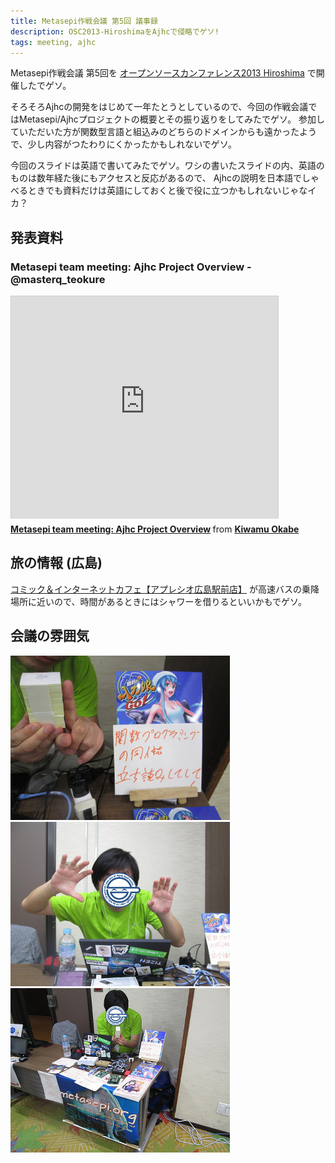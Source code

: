 ```yaml
---
title: Metasepi作戦会議 第5回 議事録
description: OSC2013-HiroshimaをAjhcで侵略でゲソ!
tags: meeting, ajhc
---
```


Metasepi作戦会議 第5回を
[オープンソースカンファレンス2013 Hiroshima](http://www.ospn.jp/osc2013-hiroshima/)
で開催したでゲソ。

そろそろAjhcの開発をはじめて一年たとうとしているので、今回の作戦会議ではMetasepi/Ajhcプロジェクトの概要とその振り返りをしてみたでゲソ。
参加していただいた方が関数型言語と組込みのどちらのドメインからも遠かったようで、少し内容がつたわりにくかったかもしれないでゲソ。

今回のスライドは英語で書いてみたでゲソ。ワシの書いたスライドの内、英語のものは数年経た後にもアクセスと反応があるので、
Ajhcの説明を日本語でしゃべるときでも資料だけは英語にしておくと後で役に立つかもしれないじゃなイカ？

## 発表資料

### Metasepi team meeting: Ajhc Project Overview - @masterq_teokure

<iframe src="http://www.slideshare.net/slideshow/embed_code/26924024" width="427" height="356" frameborder="0" marginwidth="0" marginheight="0" scrolling="no" style="border:1px solid #CCC;border-width:1px 1px 0;margin-bottom:5px" allowfullscreen> </iframe> <div style="margin-bottom:5px"> <strong> <a href="https://www.slideshare.net/master_q/20131006-osc-hiroshimaajhc" title="Metasepi team meeting: Ajhc Project Overview" target="_blank">Metasepi team meeting: Ajhc Project Overview</a> </strong> from <strong><a href="http://www.slideshare.net/master_q" target="_blank">Kiwamu Okabe</a></strong> </div>

## 旅の情報 (広島)

[コミック＆インターネットカフェ【アプレシオ広島駅前店】](http://www.aprecio.co.jp/hiroshima_ekimae/tabid/270/Default.aspx)
が高速バスの乗降場所に近いので、時間があるときにはシャワーを借りるといいかもでゲソ。

## 会議の雰囲気

![](/img/20131006-many_seal.jpg)
![](/img/20131006-occupation.jpg)
![](/img/20131006-desk.jpg)
